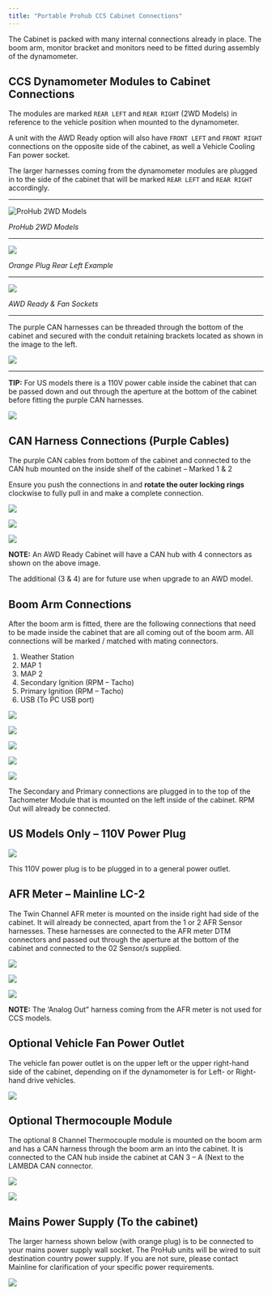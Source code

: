 ```yaml
---
title: "Portable Prohub CCS Cabinet Connections"
---
```


The Cabinet is packed with many internal connections already in place. The boom arm, monitor bracket and
monitors need to be fitted during assembly of the dynamometer.

## CCS Dynamometer Modules to Cabinet Connections

The modules are marked `REAR LEFT` and `REAR RIGHT` (2WD Models) in reference to the vehicle position when
mounted to the dynamometer.

A unit with the AWD Ready option will also have `FRONT LEFT` and `FRONT RIGHT` connections on the opposite
side of the cabinet, as well a Vehicle Cooling Fan power socket.

The larger harnesses coming from the dynamometer modules are plugged in to the side of the cabinet that
will be marked `REAR LEFT` and `REAR RIGHT` accordingly.

***

![ProHub 2WD Models](</img/css-cabinet-connections/image2.jpg>)

*ProHub 2WD Models*
***

![](</img/css-cabinet-connections/image3.jpg>)

*Orange Plug Rear Left Example*
***

![](</img/css-cabinet-connections/image4.jpg>)

*AWD Ready & Fan Sockets*
***

The purple CAN harnesses can be threaded through the bottom of the cabinet and secured with the conduit
retaining brackets located as shown in the image to the left.

![](</img/css-cabinet-connections/image8.jpg>)

***

**TIP:** For US models there is a 110V power cable inside the cabinet that can be passed down and out
through the aperture at the bottom of the cabinet before fitting the purple CAN harnesses.

![](</img/css-cabinet-connections/image9.jpg>)

## CAN Harness Connections (Purple Cables)

The purple CAN cables from bottom of the cabinet and connected to the CAN hub mounted on the inside
shelf of the cabinet – Marked 1 & 2

Ensure you push the connections in and **rotate the outer locking rings** clockwise to fully pull in
and make a complete connection.

![](</img/css-cabinet-connections/image6.jpg>)

![](</img/css-cabinet-connections/image7.jpg>)

![](</img/css-cabinet-connections/image12.jpg>)

**NOTE:** An AWD Ready Cabinet will have a CAN hub with
4 connectors as shown on the above image.

The additional (3 & 4) are for future use when
upgrade to an AWD model.

## Boom Arm Connections

After the boom arm is fitted, there are the following connections that need to be made inside the cabinet
that are all coming out of the boom arm. All connections will be marked / matched with mating connectors.

1. Weather Station
2. MAP 1
3. MAP 2
4. Secondary Ignition (RPM – Tacho)
5. Primary Ignition (RPM – Tacho)
6. USB (To PC USB port)

![](</img/css-cabinet-connections/image13.jpg>)

![](</img/css-cabinet-connections/image14.jpg>)

![](</img/css-cabinet-connections/image15.jpg>)

![](</img/css-cabinet-connections/image16.jpg>)

![](</img/css-cabinet-connections/image17.jpg>)


The Secondary and Primary connections are plugged in to the top of the Tachometer Module that is mounted
on the left inside of the cabinet. RPM Out will already be connected.

## US Models Only – 110V Power Plug

![](</img/css-cabinet-connections/image18.jpg>)

This 110V power plug is to be plugged in to a general power outlet.

## AFR Meter – Mainline LC-2

The Twin Channel AFR meter is mounted on the inside right had side of the cabinet. It will already be connected,
apart from the 1 or 2 AFR Sensor harnesses. These harnesses are connected to the AFR meter DTM connectors
and passed out through the aperture at the bottom of the cabinet and connected to the 02 Sensor/s supplied.

![](</img/css-cabinet-connections/image19.jpg>)

![](</img/css-cabinet-connections/image20.jpg>)

![](</img/css-cabinet-connections/image21.jpg>)

**NOTE:** The ‘Analog Out” harness coming from the AFR meter is not used for CCS models.

## Optional Vehicle Fan Power Outlet

The vehicle fan power outlet is on the upper left or the upper right-hand side of the cabinet, depending on if the
dynamometer is for Left- or Right-hand drive vehicles.

![](</img/css-cabinet-connections/image22.jpg>)

## Optional Thermocouple Module

The optional 8 Channel Thermocouple module is mounted on the boom arm and has a CAN harness through the
boom arm an into the cabinet. It is connected to the CAN hub inside the cabinet at CAN 3 – A (Next to the
LAMBDA CAN connector.

![](</img/css-cabinet-connections/image24.jpg>)

![](</img/css-cabinet-connections/image23.jpg>)

## Mains Power Supply (To the cabinet)

The larger harness shown below (with orange plug) is to be connected to your mains power supply wall socket.
The ProHub units will be wired to suit destination country power supply. If you are not sure, please contact
Mainline for clarification of your specific power requirements.

![](</img/css-cabinet-connections/image25.jpg>)